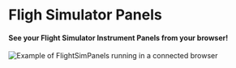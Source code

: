 Fligh Simulator Panels
======================

#### See your Flight Simulator Instrument Panels from your browser! ####

![Example of FlightSimPanels running in a connected browser](flightSimPanels/tree/master/README/flightpanels.png)